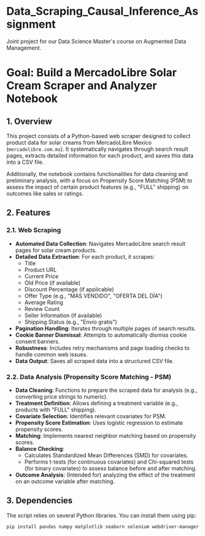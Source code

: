 # Data_Scraping_Causal_Inference_Assignment
Joint project for our Data Science Master's course on Augmented Data Management.


# Goal: Build a MercadoLibre Solar Cream Scraper and Analyzer Notebook

## 1. Overview

This project consists of a Python-based web scraper designed to collect product data for solar creams from MercadoLibre Mexico (`mercadolibre.com.mx`). It systematically navigates through search result pages, extracts detailed information for each product, and saves this data into a CSV file.

Additionally, the notebook contains functionalities for data cleaning and preliminary analysis, with a focus on Propensity Score Matching (PSM) to assess the impact of certain product features (e.g., "FULL" shipping) on outcomes like sales or ratings.

## 2. Features

### 2.1. Web Scraping
* **Automated Data Collection**: Navigates MercadoLibre search result pages for solar cream products.
* **Detailed Data Extraction**: For each product, it scrapes:
    * Title
    * Product URL
    * Current Price
    * Old Price (if available)
    * Discount Percentage (if applicable)
    * Offer Type (e.g., "MÁS VENDIDO", "OFERTA DEL DÍA")
    * Average Rating
    * Review Count
    * Seller Information (if available)
    * Shipping Status (e.g., "Envío gratis")
* **Pagination Handling**: Iterates through multiple pages of search results.
* **Cookie Banner Dismissal**: Attempts to automatically dismiss cookie consent banners.
* **Robustness**: Includes retry mechanisms and page loading checks to handle common web issues.
* **Data Output**: Saves all scraped data into a structured CSV file.

### 2.2. Data Analysis (Propensity Score Matching - PSM)
* **Data Cleaning**: Functions to prepare the scraped data for analysis (e.g., converting price strings to numeric).
* **Treatment Definition**: Allows defining a treatment variable (e.g., products with "FULL" shipping).
* **Covariate Selection**: Identifies relevant covariates for PSM.
* **Propensity Score Estimation**: Uses logistic regression to estimate propensity scores.
* **Matching**: Implements nearest neighbor matching based on propensity scores.
* **Balance Checking**:
    * Calculates Standardized Mean Differences (SMD) for covariates.
    * Performs t-tests (for continuous covariates) and Chi-squared tests (for binary covariates) to assess balance before and after matching.
* **Outcome Analysis**: (Intended for) analyzing the effect of the treatment on an outcome variable after matching.

## 3. Dependencies

The script relies on several Python libraries. You can install them using pip:

```bash
pip install pandas numpy matplotlib seaborn selenium webdriver-manager scikit-learn statsmodels scipy